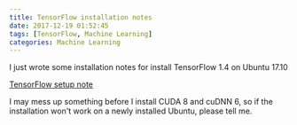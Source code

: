 ```yaml
---
title: TensorFlow installation notes
date: 2017-12-19 01:52:45
tags: [TensorFlow, Machine Learning]
categories: Machine Learning
---
```


I just wrote some installation notes for install TensorFlow 1.4 on Ubuntu 17.10

[TensorFlow setup note](https://github.com/team6612/machine-learning-study/tree/master/tensorflow-setup-note)

I may mess up something before I install CUDA 8 and cuDNN 6, so if the installation won't work on a newly installed Ubuntu, please tell me.
